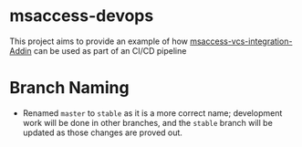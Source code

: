 # msaccess-devops
This project aims to provide an example of how [msaccess-vcs-integration-Addin](https://github.com/joyfullservice/msaccess-vcs-integration) can be used as part of an CI/CD pipeline


# Branch Naming
- Renamed `master` to `stable` as it is a more correct name; development work will be done in other branches, and the `stable` branch will be updated as those changes are proved out.

